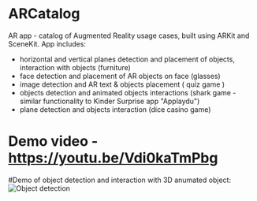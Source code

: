 # ARCatalog

AR app - catalog of Augmented Reality usage cases, built using ARKit and SceneKit. 
App includes:
- horizontal and vertical planes detection and placement of objects, interaction with objects (furniture)
- face detection and placement of AR objects on face (glasses)
- image detection and AR text & objects placement ( quiz game )
- objects detection and animated objects interactions (shark game - similar functionality to Kinder Surprise app "Applaydu")
- plane detection and objects interaction (dice casino game)

# Demo video - https://youtu.be/Vdi0kaTmPbg

#Demo of object detection and interaction with 3D anumated object: <br>
![Object detection](./assets/object-detection.gif)
